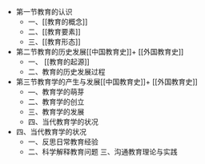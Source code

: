 - 第一节教育的认识
	- 一、[[教育的概念]]
	- 二、[[教育要素]]
	- 三、[[教育形态]]
- 第二节教育的历史发展[[中国教育史]]+ [[外国教育史]]
	- 一、 [[教育的起源]]
	- 二、教育的历史发展过程
- 第三节教育学的产生与发展[[中国教育史]]+ [[外国教育史]]
	- —、教育学的萌芽
	- 二、教育学的创立
	- 三、教育学的发展
	- 四、当代教育学的状况
- 四、当代教育学的状况
	- 一、反思日常教育经验
	- 二、科学解释教育问题
	  三、沟通教育理论与实践